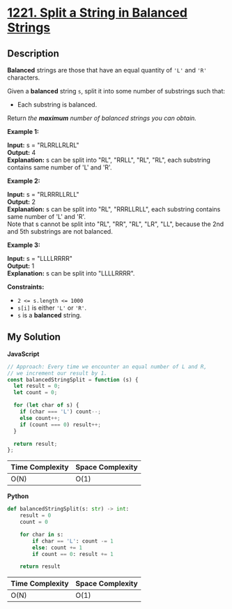 # [1221. Split a String in Balanced Strings](https://leetcode.com/problems/split-a-string-in-balanced-strings)

## Description

**Balanced** strings are those that have an equal quantity of `'L'` and `'R'` characters.

Given a **balanced** string `s`, split it into some number of substrings such that:

- Each substring is balanced.

Return _the **maximum** number of balanced strings you can obtain._

**Example 1:**

**Input:** s = "RLRRLLRLRL"  
**Output:** 4  
**Explanation:** s can be split into "RL", "RRLL", "RL", "RL", each substring contains same number of 'L' and 'R'.

**Example 2:**

**Input:** s = "RLRRRLLRLL"  
**Output:** 2  
**Explanation:** s can be split into "RL", "RRRLLRLL", each substring contains same number of 'L' and 'R'.  
Note that s cannot be split into "RL", "RR", "RL", "LR", "LL", because the 2nd and 5th substrings are not balanced.

**Example 3:**

**Input:** s = "LLLLRRRR"  
**Output:** 1  
**Explanation:** s can be split into "LLLLRRRR".

**Constraints:**

- `2 <= s.length <= 1000`
- `s[i]` is either `'L'` or `'R'`.
- `s` is a **balanced** string.

## My Solution

**JavaScript**

```js
// Approach: Every time we encounter an equal number of L and R,
// we increment our result by 1.
const balancedStringSplit = function (s) {
  let result = 0;
  let count = 0;

  for (let char of s) {
    if (char === 'L') count--;
    else count++;
    if (count === 0) result++;
  }

  return result;
};
```

| Time Complexity | Space Complexity |
| --------------- | ---------------- |
| O(N)            | O(1)             |

**Python**

```python
def balancedStringSplit(s: str) -> int:
    result = 0
    count = 0

    for char in s:
        if char == 'L': count -= 1
        else: count += 1
        if count == 0: result += 1

    return result
```

| Time Complexity | Space Complexity |
| --------------- | ---------------- |
| O(N)            | O(1)             |
